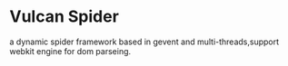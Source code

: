 Vulcan Spider
======

a dynamic spider framework based in gevent and multi-threads,support webkit engine for dom parseing.
